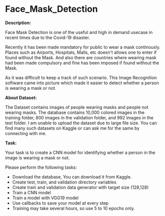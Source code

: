 # Face_Mask_Detection
**Description:**

Face Mask Detection is one of the useful and high in demand usecase in recent times due to the Covid-19 disaster.

Recently it has been made mandatory for public to wear a mask continously. Places such as Airports, Hospitals, Malls, etc doesn't allows one to enter if found without the Mask. And also there are countries where wearing mask had been made compulsory and fine has been imposed if found without the Mask.

As it was difficult to keep a track of such scenario. This Image Recognition software came into picture which made it easier to detect whether a person is wearing a mask or not.

**About Dataset:**

The Dataset contains images of people wearing masks and people not wearing masks. The database contains 10,000 colored images in the training folder, 800 images in the validation folder, and 992 images in the test folder.
I am unable to upload the dataset due to large file size. You can find many such datasets on Kaggle or can ask me for the same by connecting with me.

**Task:**

Your task is to create a CNN model for identifying whether a person in the image is wearing a mask or not.

Please perform the following tasks:

- Download the database, You can download it from Kaggle.
- Create test, train, and validation directory variables
- Create train and validation data generator with target size (128,128)
- Train a CNN model
- Train a model with VGG19 model
- Use callbacks to save your model at every step
- Training may take several hours, so use 5 to 10 epochs only.
